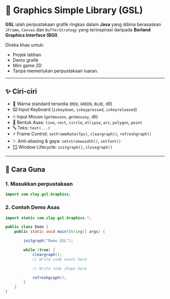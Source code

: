 # 🎨 Graphics Simple Library (GSL)

**GSL** ialah perpustakaan grafik ringkas dalam **Java** yang dibina berasaskan  
`JFrame`, `Canvas` dan `BufferStrategy` yang terinspirasi daripada **Borland Graphics Interface (BGI)**.  

Direka khas untuk:
- Projek latihan  
- Demo grafik  
- Mini game 2D
- Tanpa memerlukan perpustakaan luaran.

---

## ✨ Ciri-ciri

- 🎨 Warna standard tersedia (`RED`, `GREEN`, `BLUE`, dll)  
- ⌨️ Input Keyboard (`iskeydown`, `iskeypressed`, `iskeyreleased`)  
- 🖱 Input Mouse (`getmousex`, `getmousey`, dll)  
- 📐 Bentuk Asas: `line`, `rect`, `circle`, `ellipse`, `arc`, `polygon`, `point`  
- 🔤 Teks: `text(...)`  
- ⚡ Frame Control: `setFrameRate(fps)`, `cleargraph()`, `refreshgraph()`  
- ✨ Anti-aliasing & gaya: `setstrokewidth()`, `setfont()`  
- 🪟 Window Lifecycle: `initgraph()`, `closegraph()`  

---

## 🚀 Cara Guna

### 1. Masukkan perpustakaan
```java
import com.clay.gsl.Graphics;
```

### 2. Contoh Demo Asas
```java
import static com.clay.gsl.Graphics.*;

public class Demo {
    public static void main(String[] args) {

        initgraph("Demo GSL");

        while (true) {
            cleargraph();
            // Write code event here

            // Write code shape here

            refreshgraph();
        }
    }
}
```
